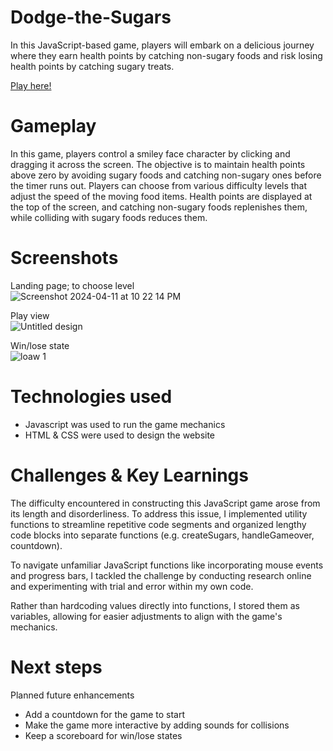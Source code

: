 # Dodge-the-Sugars

In this JavaScript-based game, players will embark on a delicious journey where they earn health points by catching non-sugary foods and risk losing health points by catching sugary treats. 

[Play here!](https://jjjtmy.github.io/Dodge-the-Sugars/)

# Gameplay
In this game, players control a smiley face character by clicking and dragging it across the screen. The objective is to maintain health points above zero by avoiding sugary foods and catching non-sugary ones before the timer runs out. Players can choose from various difficulty levels that adjust the speed of the moving food items. Health points are displayed at the top of the screen, and catching non-sugary foods replenishes them, while colliding with sugary foods reduces them. 

# Screenshots
Landing page; to choose level
<br>
![Screenshot 2024-04-11 at 10 22 14 PM](https://github.com/jjjtmy/Dodge-the-Sugars/assets/155456605/4cec97e3-ec89-48ce-81bc-c32af67bbb7e)

Play view<br>
![Untitled design](https://github.com/jjjtmy/Dodge-the-Sugars/assets/155456605/dcbb21a7-aa5e-4579-b59a-cc3e31a894c8)

Win/lose state<br>
![loaw 1](https://github.com/jjjtmy/Dodge-the-Sugars/assets/155456605/94dd8637-2c32-41a2-918a-42d1979139ef)


# Technologies used
-	Javascript was used to run the game mechanics
-	HTML & CSS were used to design the website

# Challenges & Key Learnings

The difficulty encountered in constructing this JavaScript game arose from its length and disorderliness. To address this issue, I implemented utility functions to streamline repetitive code segments and organized lengthy code blocks into separate functions (e.g. createSugars, handleGameover, countdown).

To navigate unfamiliar JavaScript functions like incorporating mouse events and progress bars, I tackled the challenge by conducting research online and experimenting with trial and error within my own code.

Rather than hardcoding values directly into functions, I stored them as variables, allowing for easier adjustments to align with the game's mechanics. 

# Next steps
Planned future enhancements
-	Add a countdown for the game to start
-	Make the game more interactive by adding sounds for collisions
-	Keep a scoreboard for win/lose states
